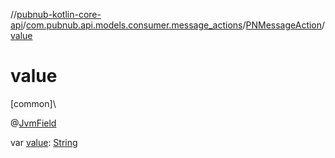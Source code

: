 //[pubnub-kotlin-core-api](../../../index.md)/[com.pubnub.api.models.consumer.message_actions](../index.md)/[PNMessageAction](index.md)/[value](value.md)

# value

[common]\

@[JvmField](https://kotlinlang.org/api/core/kotlin-stdlib/kotlin.jvm/-jvm-field/index.html)

var [value](value.md): [String](https://kotlinlang.org/api/core/kotlin-stdlib/kotlin/-string/index.html)
